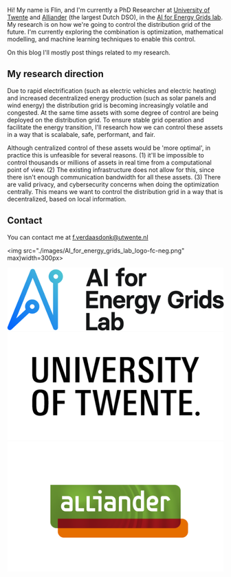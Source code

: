 Hi! My name is Flin, and I'm currently a PhD Researcher at [University of Twente](https://www.utwente.nl/en/eemcs/) and [Alliander](https://www.alliander.com/nl/) (the largest Dutch DSO), in the [AI for Energy Grids lab](https://icai.ai/icai-labs/ai-for-energy-grids/). My research is on how we're going to control the distribution grid of the future. I'm currently exploring the combination is optimization, mathematical modelling, and machine learning techniques to enable this control.

On this blog I'll mostly post things related to my research.

## My research direction
Due to rapid electrification (such as electric vehicles and electric heating) and increased decentralized energy production (such as solar panels and wind energy) the distribution grid is becoming increasingly volatile and congested. At the same time assets with some degree of control are being deployed on the distribution grid. To ensure stable grid operation and facilitate the energy transition, I'll research how we can control these assets in a way that is scalabale, safe, performant, and fair. 

Although centralized control of these assets would be 'more optimal', in practice this is unfeasible for several reasons. (1) it'll be impossible to control thousands or millions of assets in real time from a computational point of view. (2) The existing infrastructure does not allow for this, since there isn't enough communication bandwidth for all these assets. (3) There are valid privacy, and cybersecurity concerns when doing the optimization centrally. This means we want to control the distribution grid in a way that is decentralized, based on local information.


## Contact
You can contact me at f.verdaasdonk@utwente.nl

<img src="./images/AI_for_energy_grids_lab_logo-fc-neg.png" max)width=300px>

![Image of AI for Energy grids logo](images/AI_for_energy_grids_lab_logo-fc-neg.png)
![Image of UT logo](images/UT_Logo_2400_Sta_Black_EN.png)
![Image of Alliander logo](images/3503_1_alliander_l01_2600_rgb_fc.png)
